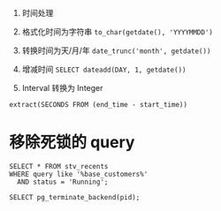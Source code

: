 1. 时间处理
  1. 格式化时间为字符串 `to_char(getdate(), 'YYYYMMDD')`
  2. 转换时间为天/月/年 `date_trunc('month', getdate())`
  3. 增减时间 `SELECT dateadd(DAY, 1, getdate())`


2. Interval 转换为 Integer 

`extract(SECONDS FROM (end_time - start_time))`

# 移除死锁的 query
```
SELECT * FROM stv_recents
WHERE query like '%base_customers%'
  AND status = 'Running';

SELECT pg_terminate_backend(pid);
```
